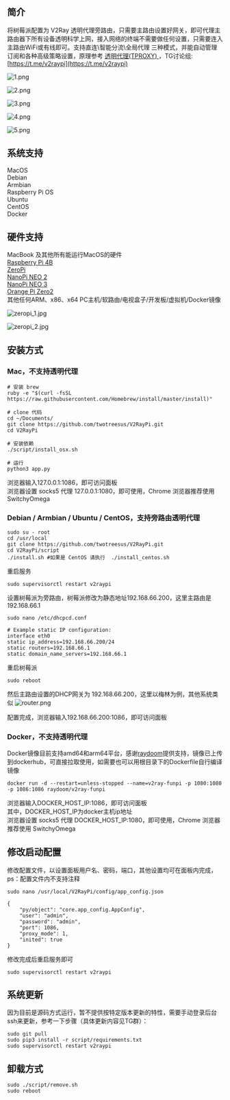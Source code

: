 ## 简介

将树莓派配置为 V2Ray 透明代理旁路由，只需要主路由设置好网关，即可代理主路由器下所有设备透明科学上网，接入网络的终端不需要做任何设置，只需要连入主路由WiFi或有线即可。支持直连\智能分流\全局代理 三种模式，并能自动管理订阅和各种高级策略设置，原理参考 [透明代理(TPROXY)
](https://guide.v2fly.org/app/tproxy.html)，TG讨论组:[https://t.me/v2raypi](https://t.me/v2raypi)

![1.png](pic/1.png)  

![2.png](pic/2.png)  

![3.png](pic/3.png)  

![4.png](pic/4.png)  

![5.png](pic/5.png)  

## 系统支持
MacOS  
Debian  
Armbian  
Raspberry Pi OS  
Ubuntu  
CentOS  
Docker  

## 硬件支持
MacBook 及其他所有能运行MacOS的硬件  
[Raspberry Pi 4B](https://www.raspberrypi.com/products/raspberry-pi-4-model-b)  
[ZeroPi](https://wiki.friendlyelec.com/wiki/index.php/ZeroPi)  
[NanoPi NEO 2](https://wiki.friendlyelec.com/wiki/index.php/NanoPi_NEO2)  
[NanoPi NEO 3](https://wiki.friendlyelec.com/wiki/index.php/NanoPi_NEO3)  
[Orange Pi Zero2](http://www.orangepi.cn/Orange%20Pi%20Zero2/index_cn.html)  
其他任何ARM、x86、x64 PC主机/软路由/电视盒子/开发板/虚拟机/Docker镜像  

![zeropi_1.jpg](pic/zeropi_1.jpg)  

![zeropi_2.jpg](pic/zeropi_2.jpg)  

## 安装方式
### Mac，不支持透明代理
```
# 安装 brew
ruby -e "$(curl -fsSL https://raw.githubusercontent.com/Homebrew/install/master/install)"

# clone 代码
cd ~/Documents/
git clone https://github.com/twotreesus/V2RayPi.git
cd V2RayPi

# 安装依赖
./script/install_osx.sh

# 运行
python3 app.py

```
浏览器输入127.0.0.1:1086，即可访问面板  
浏览器设置 socks5 代理 127.0.0.1:1080，即可使用，Chrome 浏览器推荐使用 SwitchyOmega

### Debian / Armbian / Ubuntu / CentOS，支持旁路由透明代理
```
sudo su - root
cd /usr/local
git clone https://github.com/twotreesus/V2RayPi.git
cd V2RayPi/script
./install.sh #如果是 CentOS 请执行  ./install_centos.sh
```

重启服务
```
sudo supervisorctl restart v2raypi
```

设置树莓派为旁路由，树莓派修改为静态地址192.168.66.200，这里主路由是192.168.66.1
```
sudo nano /etc/dhcpcd.conf

# Example static IP configuration:
interface eth0
static ip_address=192.168.66.200/24
static routers=192.168.66.1
static domain_name_servers=192.168.66.1
```

重启树莓派
```
sudo reboot
```

然后主路由设置的DHCP网关为 192.168.66.200，这里以梅林为例，其他系统类似
![router.png](pic/router.png)

配置完成，浏览器输入192.168.66.200:1086，即可访问面板

### Docker，不支持透明代理
Docker镜像目前支持amd64和arm64平台，感谢[raydoom](https://github.com/raydoom)提供支持，镜像已上传到dockerhub，可直接拉取使用，如需要也可以用根目录下的Dockerfile自行编译镜像

```
docker run -d --restart=unless-stopped --name=v2ray-funpi -p 1080:1080 -p 1086:1086 raydoom/v2ray-funpi
```

浏览器输入DOCKER_HOST_IP:1086，即可访问面板  
其中，DOCKER_HOST_IP为docker主机ip地址  
浏览器设置 socks5 代理 DOCKER_HOST_IP:1080，即可使用，Chrome 浏览器推荐使用 SwitchyOmega  

## 修改启动配置
修改配置文件，以设置面板用户名、密码，端口，其他设置均可在面板内完成，ps：配置文件内不支持注释

```
sudo nano /usr/local/V2RayPi/config/app_config.json

{
    "py/object": "core.app_config.AppConfig",
    "user": "admin",
    "password": "admin",
    "port": 1086,
    "proxy_mode": 1,
    "inited": true
}
```

修改完成后重启服务即可
```
sudo supervisorctl restart v2raypi
```

## 系统更新
因为目前是源码方式运行，暂不提供按特定版本更新的特性，需要手动登录后台ssh来更新，参考一下步骤（具体更新内容见TG群）：

```
sudo git pull
sudo pip3 install -r script/requirements.txt
sudo supervisorctl restart v2raypi
```

## 卸载方式

```
sudo ./script/remove.sh
sudo reboot

```
